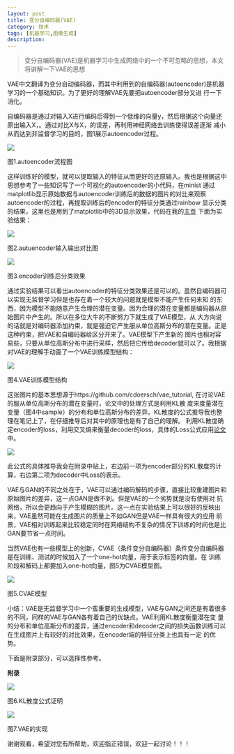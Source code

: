 ```yaml
---
layout: post
title: 变分自编码器(VAE)
category: 技术
tags: [机器学习,图像生成]
description: 
---
```


>变分自编码器(VAE)是机器学习中生成网络中的一个不可忽略的思想，本文将讲解一下VAE的思想

VAE中文翻译为变分自动编码器，而其中利用到的自编码器(autoencoder)是机器学习的一个基础知识。为了更好的理解VAE先要把autoencoder部分又进
行一下消化。

自编码器是通过对输入X进行编码后得到一个低维的向量y，然后根据这个向量还原出输入X，。通过对比X与X，的误差，再利用神经网络去训练使得误差逐渐
减小从而达到非监督学习的目的，图1展示autoencoder过程。

![](/assets/img/VAE/autoencoder.png)

图1.autoencoder流程图

这样训练好的模型，就可以提取输入的特征从而更好的还原输入。我也是根据这中思想参考了一些知识写了一个可视化的autoencoder的小代码，在minist
通过matplotlib显示原始数据与autoencoder训练后的数据的图片的对比来观察autoencoder的过程，再提取训练后的encoder的特征分类通过rainbow
显示分类的结果，这里也是用到了matplotlib中的3D显示效果，代码在我的[主页](https://github.com/TwistedW/Tensorflow-noting/blob/master/tensorflow_autoencoder_show.py)
下面为实验结果：

![](/assets/img/VAE/exp1.png)

图2.autuencoder输入输出对比图

![](/assets/img/VAE/exp2.png)

图3.encoder训练后分类效果

通过实验结果可以看出autoencoder的特征分类效果还是可以的。虽然自编码器可以实现无监督学习但是也存在着一个较大的问题就是模型不能产生任何未知
的东西，因为模型不能随意产生合理的潜在变量。因为合理的潜在变量都是编码器从原始图片中产生的。所以在多位大牛的不断努力下就生成了VAE模型，从
大方向说的话就是对编码器添加约束，就是强迫它产生服从单位高斯分布的潜在变量。正是这种约束，把VAE和自编码器给区分开来了。VAE模型下产生新的
图片也相对容易些，只要从单位高斯分布中进行采样，然后把它传给decoder就可以了。我根据对VAE的理解手动画了一个VAE训练模型结构：

![](/assets/img/VAE/structure.png)

图4.VAE训练模型结构

这张图片的基本思想源于https://github.com/cdoersch/vae_tutorial, 在讨论VAE的服从单位高斯分布的潜在变量时，论文中的处理方式是利用KL散
度来度量潜在变量（图4中sample）的分布和单位高斯分布的差异。KL散度的公式推导我也整理在笔记上了，在仔细推导后对其中的原理也是有了自己的理解。
利用KL散度确定encoder的loss，利用交叉熵来衡量decoder的loss，具体的Loss公式应用[论文](https://arxiv.org/pdf/1312.6114.pdf)中。

![](/assets/img/VAE/equation1.jpg)

此公式的具体推导我会在附录中贴上，右边前一项为encoder部分的KL散度的计算，右边第二项为decoder中Loss的表示。

VAE与GAN的不同之处在于，VAE可以通过编码解码的步骤，直接比较重建图片和原始图片的差异，这一点GAN是做不到。但是VAE的一个劣势就是没有使用对
抗网络，所以会更趋向于产生模糊的图片。这一点在实验结果上可以很好的反映出来，VAE虽然可能在生成图片的质量上不如GAN但是VAE一样具有很大的应用
前景，VAE相对训练起来比较稳定同时在网络结构不复杂的情况下训练的时间也是比GAN要节省一点时间。

当然VAE也有一些模型上的创新，CVAE（条件变分自编码器）条件变分自编码器是在训练、测试的时候加入了一个one-hot向量，用于表示标签的向量。在
训练阶段和解码上都要加入one-hot向量，图5为CVAE模型图。

![](/assets/img/VAE/CVAE.png)

图5.CVAE模型

小结：VAE是无监督学习中一个蛮重要的生成模型，VAE与GAN之间还是有着很多的不同，同样的VAE与GAN各有着自己的优缺点。VAE利用KL散度衡量潜在变
量的分布和单位高斯分布的差异，通过encoder和decoder之间的损失函数训练可以在生成图片上有较好的对比效果，在encoder端的特征分类上也具有一定
的优势。

下面是附录部分，可以选择性参考。

**附录**

![](/assets/img/VAE/KL.png)

图6.KL散度公式证明

![](/assets/img/VAE/VAE-equation.png)

图7.VAE的实现

谢谢观看，希望对您有所帮助，欢迎指正错误，欢迎一起讨论！！！